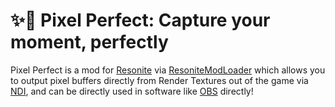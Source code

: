 # ✨🎨 Pixel Perfect: Capture your moment, perfectly

Pixel Perfect is a mod for [Resonite](https://resonite.com) via [ResoniteModLoader](https://github.com/resonite-modding-group/ResoniteModLoader) which allows you to output pixel buffers directly from Render Textures out of the game via [NDI](https://en.wikipedia.org/wiki/Network_Device_Interface), and can be directly used in software like [OBS](https://obsproject.com/) directly!